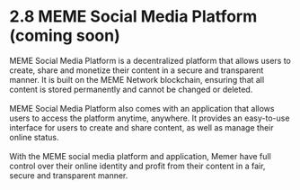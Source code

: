 # 2.8 MEME Social Media Platform (coming soon)

MEME Social Media Platform is a decentralized platform that allows users to create, share and monetize their content in a secure and transparent manner. It is built on the MEME Network blockchain, ensuring that all content is stored permanently and cannot be changed or deleted.  \
\
MEME Social Media Platform also comes with an application that allows users to access the platform anytime, anywhere. It provides an easy-to-use interface for users to create and share content, as well as manage their online status. \
\
With the MEME social media platform and application, Memer have full control over their online identity and profit from their content in a fair, secure and transparent manner.

